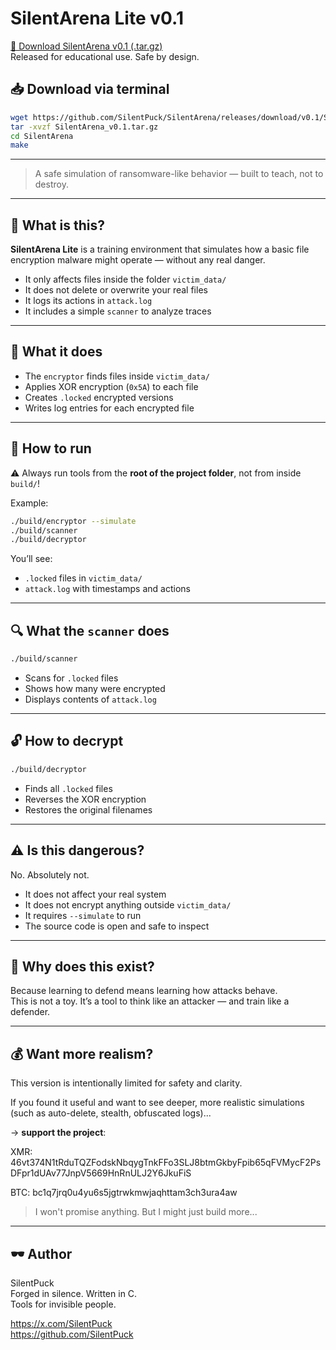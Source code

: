 SilentArena Lite v0.1
========================

[🔽 Download SilentArena v0.1 (.tar.gz)](https://github.com/SilentPuck/SilentArena/releases/download/v0.1/SilentArena_v0.1.tar.gz)  
Released for educational use. Safe by design.

## 📥 Download via terminal

```bash
wget https://github.com/SilentPuck/SilentArena/releases/download/v0.1/SilentArena_v0.1.tar.gz
tar -xvzf SilentArena_v0.1.tar.gz
cd SilentArena
make
```
---

> A safe simulation of ransomware-like behavior — built to teach, not to destroy.

---

## 🧠 What is this?

**SilentArena Lite** is a training environment that simulates how a basic file encryption malware might operate — without any real danger.

- It only affects files inside the folder `victim_data/`
- It does not delete or overwrite your real files
- It logs its actions in `attack.log`
- It includes a simple `scanner` to analyze traces

---

## 🧪 What it does

- The `encryptor` finds files inside `victim_data/`
- Applies XOR encryption (`0x5A`) to each file
- Creates `.locked` encrypted versions
- Writes log entries for each encrypted file

---

## 🚀 How to run

⚠️ Always run tools from the **root of the project folder**, not from inside `build/`!

Example:

```bash
./build/encryptor --simulate
./build/scanner
./build/decryptor
```

You’ll see:
- `.locked` files in `victim_data/`
- `attack.log` with timestamps and actions

---

## 🔍 What the `scanner` does

```bash
./build/scanner
```

- Scans for `.locked` files
- Shows how many were encrypted
- Displays contents of `attack.log`

---

## 🔓 How to decrypt

```bash
./build/decryptor
```

- Finds all `.locked` files
- Reverses the XOR encryption
- Restores the original filenames

---

## ⚠️ Is this dangerous?

No. Absolutely not.

- It does not affect your real system
- It does not encrypt anything outside `victim_data/`
- It requires `--simulate` to run
- The source code is open and safe to inspect

---

## 💬 Why does this exist?

Because learning to defend means learning how attacks behave.  
This is not a toy. It’s a tool to think like an attacker — and train like a defender.

---

## 💰 Want more realism?

This version is intentionally limited for safety and clarity.

If you found it useful and want to see deeper, more realistic simulations  
(such as auto-delete, stealth, obfuscated logs)...

→ **support the project**:

XMR: 46vt374N1tRduTQZFodskNbqygTnkFFo3SLJ8btmGkbyFpib65qFVMycF2PsDFpr1dUAv77JnpV5669HnRnULJ2Y6JkuFiS

BTC: bc1q7jrq0u4yu6s5jgtrwkmwjaqhttam3ch3ura4aw

> I won't promise anything. But I might just build more...

---

## 🕶 Author

SilentPuck  
Forged in silence. Written in C.  
Tools for invisible people.

https://x.com/SilentPuck  
https://github.com/SilentPuck
